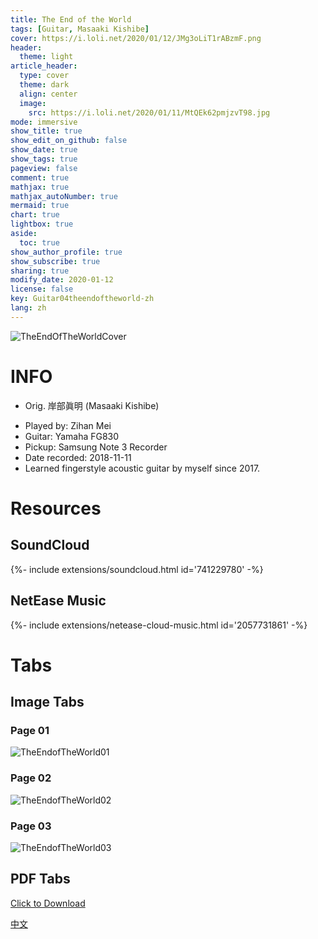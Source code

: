```yaml
---
title: The End of the World
tags: [Guitar, Masaaki Kishibe]
cover: https://i.loli.net/2020/01/12/JMg3oLiT1rABzmF.png
header:
  theme: light
article_header:
  type: cover
  theme: dark
  align: center
  image:
    src: https://i.loli.net/2020/01/11/MtQEk62pmjzvT98.jpg
mode: immersive
show_title: true
show_edit_on_github: false
show_date: true
show_tags: true
pageview: false
comment: true
mathjax: true
mathjax_autoNumber: true
mermaid: true
chart: true
lightbox: true
aside:
  toc: true
show_author_profile: true
show_subscribe: true
sharing: true
modify_date: 2020-01-12
license: false
key: Guitar04theendoftheworld-zh
lang: zh
---
```


![TheEndOfTheWorldCover](https://i.loli.net/2020/01/12/JMg3oLiT1rABzmF.png)

# INFO
* Orig. 岸部眞明 (Masaaki Kishibe)
<!--more-->
* Played by: Zihan Mei
* Guitar: Yamaha FG830
* Pickup: Samsung Note 3 Recorder
* Date recorded: 2018-11-11
* Learned fingerstyle acoustic guitar by myself since 2017.

# Resources
## SoundCloud
<div>{%- include extensions/soundcloud.html id='741229780' -%}</div>

## NetEase Music
<div>{%- include extensions/netease-cloud-music.html id='2057731861' -%}</div>

# Tabs
## Image Tabs
### Page 01

![TheEndofTheWorld01](https://i.loli.net/2020/01/12/ySktBVRZIAlqFYc.jpg)

### Page 02

![TheEndofTheWorld02](https://i.loli.net/2020/01/12/ZbxCYNpycsatMlH.jpg)

### Page 03

![TheEndofTheWorld03](https://i.loli.net/2020/01/12/nl7G4pH95vbqFhs.jpg)

## PDF Tabs

[Click to Download](../assets/images/guitar/2018-11-11theendoftheworld/TheEndofTheWorld.pdf)

[中文](../zh/2018-11-11-the-end-of-the-world.html)
